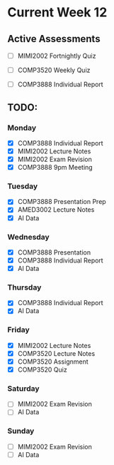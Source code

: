 # Current Week 12

## Active Assessments

- [ ] MIMI2002 Fortnightly Quiz

- [ ] COMP3520 Weekly Quiz

- [ ] COMP3888 Individual Report

## TODO:

### Monday

- [x] COMP3888 Individual Report
- [x] MIMI2002 Lecture Notes
- [x] MIMI2002 Exam Revision
- [x] COMP3888 9pm Meeting

### Tuesday

- [x] COMP3888 Presentation Prep
- [x] AMED3002 Lecture Notes
- [x] AI Data

### Wednesday

- [x] COMP3888 Presentation
- [x] COMP3888 Individual Report
- [x] AI Data

### Thursday

- [x] COMP3888 Individual Report
- [x] AI Data

### Friday

- [x] MIMI2002 Lecture Notes
- [x] COMP3520 Lecture Notes
- [x] COMP3520 Assignment
- [x] COMP3520 Quiz

### Saturday

- [ ] MIMI2002 Exam Revision
- [ ] AI Data

### Sunday

- [ ] MIMI2002 Exam Revision
- [ ] AI Data
